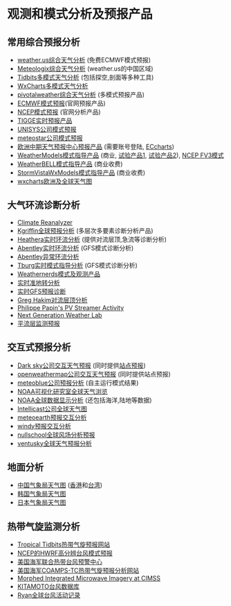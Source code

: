 # 观测和模式分析及预报产品

## 常用综合预报分析

* [weather.us综合天气分析](https://weather.us/) (免费ECMWF模式预报)
* [Meteologix综合天气分析](https://meteologix.com/cn) (weather.us的中国区域)
* [Tidbits多模式天气分析](http://www.tropicaltidbits.com/analysis/models/) (包括探空,剖面等多种工具)
* [WxCharts多模式天气分析](http://wxcharts.eu/)
* [pivotalweather综合天气分析](http://www.pivotalweather.com/model.php) (多模式预报产品)
* [ECMWF模式预报](https://www.ecmwf.int/en/forecasts/charts/)(官网预报产品)
* [NCEP模式预报](http://mag.ncep.noaa.gov/) (官网分析产品)
* [TIGGE实时预报产品](http://gpvjma.ccs.hpcc.jp/TIGGE/)
* [UNISYS公司模式预报](http://weather.unisys.com/)
* [meteostar公司模式预报](http://wxweb.meteostar.com/models/)
* [欧洲中期天气预报中心预报产品](https://www.ecmwf.int/en/forecasts/dashboard) (需要账号登陆, [ECcharts](https://www.ecmwf.int/en/forecasts/eccharts))
* [WeatherModels模式指导产品](https://weathermodels.com/) (商业, [试验产品1](http://wx.graphics/), [试验产品2](https://lab.weathermodels.com/)), [NCEP FV3模式](https://lab.weathermodels.com/models/gfs/fv3gfs.php)
* [WeatherBELL模式指导产品](http://models.weatherbell.com/) (商业收费)
* [StormVistaWxModels模式指导产品](https://www.stormvistawxmodels.com/) (商业收费)
* [wxcharts欧洲及全球天气图](http://wxcharts.eu/)

## 大气环流诊断分析

* [Climate Reanalyzer](https://climatereanalyzer.org/)
* [Kgriffin全球预报分析](http://www.atmos.albany.edu/student/kgriffin/maps/) (多层次多要素诊断分析产品)
* [Heathera实时环流分析](http://www.atmos.albany.edu/student/heathera/) (提供对流层顶,急流等诊断分析)
* [Abentley实时环流分析](http://www.atmos.albany.edu/student/abentley/realtime.html) (GFS模式诊断分析)
* [Abentley异常环流分析](http://www.atmos.albany.edu/student/abentley/realtime/anom.php?domain=asia&variable=500g_anom)
* [Tburg实时模式指导分析](http://www.atmos.albany.edu/student/tburg/analysis/) (GFS模式诊断分析)
* [Weathernerds模式及观测产品](https://www.weathernerds.org/)
* [实时准地转分析](http://www.atmo.arizona.edu/~tgalarneau/realtime/diagnostics.html)
* [实时GFS预报诊断](http://www.atmo.arizona.edu/~tgalarneau/realtime/gfs_diagnostics.html)
* [Greg Hakim对流层顶分析](https://atmos.washington.edu/~hakim/tropo/)
* [Philippe Papin's PV Streamer Activity](http://www.atmos.albany.edu/student/ppapin/pvs.php)
* [Next Generation Weather Lab](http://weather.cod.edu/forecast/)
* [平流层监测预报](https://stratobserve.com/)

## 交互式预报分析

* [Dark sky公司交互天气预报](https://maps.darksky.net/) (同时提供[站点预报](https://darksky.net/))
* [openweathermap公司交互天气预报](http://openweathermap.org/weathermap?basemap=map&cities=true&layer=temperature&lat=35&lon=110&zoom=4) (同时提供站点预报)
* [meteoblue公司预报分析](https://www.meteoblue.com/en/weather/webmap/index/college-park_united-states-of-america_4351977?variable=precipitation3h_cloudcover_pressure&level=surface&lines=none&mapcenter=38.9807N-76.9369&zoom=6) (自主运行模式结果)
* [NOAA可视化研究室全球天气浏览](https://www.nnvl.noaa.gov/weatherview/index.html)
* [NOAA全球数据显示分析](https://www.nnvl.noaa.gov/view/globaldata.html) (还包括海洋,陆地等数据)
* [Intellicast公司全球天气图](http://www.intellicast.com/Local/WxMap.aspx)
* [meteoearth预报交互分析](http://www.meteoearth.com/)
* [windy预报交互分析](https://www.windy.com/?22.250,114.167,4)
* [nullschool全球风场分析预报](https://earth.nullschool.net/)
* [ventusky全球天气预报分析](https://www.ventusky.com/?p=33.1;109.1;4&l=rain-3h)

## 地面分析

* [中国气象局天气图](http://www.nmc.cn/publish/observations/china/dm/weatherchart-h000.htm) ([香港](http://www.hko.gov.hk/wxinfo/currwx/wxcht.htm)和[台湾](http://www.cwb.gov.tw/V7e/forecast/fcst/I04.htm))
* [韩国气象局天气图](http://web.kma.go.kr/eng/weather/images/analysischart.jsp)
* [日本气象局天气图](http://www.jma.go.jp/en/g3/)

## 热带气旋监测分析

* [Tropical Tidbits热带气旋预报网站](https://www.tropicaltidbits.com/)
* [NCEP的HWRF高分辨台风模式预报](http://www.emc.ncep.noaa.gov/gc_wmb/vxt/HWRF/)
* [美国海军联合热带台风预警中心](http://www.metoc.navy.mil/jtwc/jtwc.html)
* [美国海军COAMPS-TC热带气旋预报分析网站](https://www.nrlmry.navy.mil/coamps-web/web/tc?&spg=1)
* [Morphed Integrated Microwave Imagery at CIMSS](http://tropic.ssec.wisc.edu/real-time/mimtc/tc.shtml)
* [KITAMOTO台风数据库](http://agora.ex.nii.ac.jp/digital-typhoon/)
* [Ryan全球台风活动记录](https://lab.weathermodels.com/tropical/)
